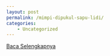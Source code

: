 ```yaml
---
layout: post
permalink: /mimpi-dipukul-sapu-lidi/
categories:
    - Uncategorized
---
```


[Baca Selengkapnya](/09)